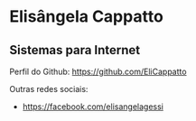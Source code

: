 # Elisângela Cappatto
## Sistemas para Internet

Perfil do Github: https://github.com/EliCappatto

Outras redes sociais: 
- https://facebook.com/elisangelagessi
